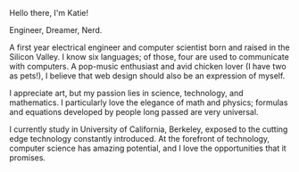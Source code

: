 Hello there, I'm Katie!

Engineer, Dreamer, Nerd.

A first year electrical engineer and computer scientist born and raised in the Silicon Valley. I know six languages; of those, four are used to communicate with computers. A pop-music enthusiast and avid chicken lover (I have two as pets!), I believe that web design should also be an expression of myself.

I appreciate art, but my passion lies in science, technology, and mathematics. I particularly love the elegance of math and physics; formulas and equations developed by people long passed are very universal.

I currently study in University of California, Berkeley, exposed to the cutting edge technology constantly introduced. At the forefront of technology, computer science has amazing potential, and I love the opportunities that it promises.